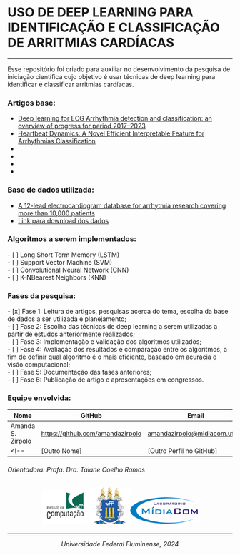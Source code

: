 <h1>USO DE DEEP LEARNING PARA IDENTIFICAÇÃO E CLASSIFICAÇÃO DE
ARRITMIAS CARDÍACAS</h1>
<hr>
Esse repositório foi criado para auxiliar no desenvolvimento da pesquisa de iniciação científica
cujo objetivo é usar técnicas de deep learning para identificar e classificar arritmias cardíacas.
<br>

<h3>Artigos base:</h3>
<ul>
    <li><a href="https://www.frontiersin.org/articles/10.3389/fphys.2023.1246746/full">Deep learning for ECG Arrhythmia detection and classification: an overview of progress for period 2017–2023</a>
    <li><a href="https://ieeexplore.ieee.org/stamp/stamp.jsp?tp=&arnumber=10217821">Heartbeat Dynamics: A Novel Efficient Interpretable Feature for Arrhythmias Classification</a>
    <li><a href=""></a>
    <li><a href=""></a>
    <li><a href=""></a>
    <li><a href=""></a>
</ul>

<h3>Base de dados utilizada:</h3>
<ul>
    <li><a href=“https://www.kaggle.com/datasets/erarayamorenzomuten/chapmanshaoxing-12lead-ecg-database/data “>A 12-lead electrocardiogram database for arrhytmia research covering more than 10,000 patients</a>
    <li><a href=“https://www.kaggle.com/datasets/erarayamorenzomuten/chapmanshaoxing-12lead-ecg-database/data “>Link para download dos dados</a>
</ul>


<h3>Algoritmos a serem implementados:</h3>
- [ ] Long Short Term Memory (LSTM)
<br>
- [ ] Support Vector Machine (SVM)
<br>
- [ ] Convolutional Neural Network (CNN)
<br>
- [ ] K-NBearest Neighbors (KNN)
<br>

<h3>Fases da pesquisa:</h3>
- [x] Fase 1: Leitura de artigos, pesquisas acerca do tema, escolha da base de dados a ser utilizada e planejamento;
<br>
- [ ] Fase 2: Escolha das técnicas de deep learning a serem utilizadas a partir de estudos anteriormente realizados;
<br>
- [ ] Fase 3: Implementação e validação dos algoritmos utilizados;
<br>
- [ ] Fase 4: Avaliação dos resultados e comparação entre os algoritmos, a fim de definir qual algoritmo é o mais eficiente, baseado em acurácia e visão computacional;
<br>
- [ ] Fase 5: Documentação das fases anteriores;
<br>
- [ ] Fase 6: Publicação de artigo e apresentações em congressos.

<h3>Equipe envolvida:</h3>

| Nome            | GitHub                  | Email                  |
| --------------- | ----------------------- | ---------------------- |
| Amanda S. Zírpolo      | https://github.com/amandazirpolo  | amandazirpolo@midiacom.uff.br |
<!--| [Outro Nome]     | [Outro Perfil no GitHub]| [Outro Email]         |-->

<h6>Orientadora: Profa. Dra. Taiane Coelho Ramos</h6>

<h2 align="center"> <img = src="images/logo_ic.png" width=20%> <img = src="images/download-removebg-preview.png" width=18%><img = src="images/image-2.png" width=30%></h2>
<hr>
<p align="center">
<i> Universidade Federal Fluminense, 2024</i>
</p>
